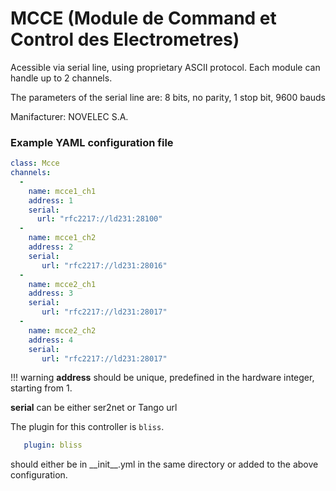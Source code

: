 # MCCE (Module de Command et Control des Electrometres)
Acessible via serial line, using proprietary ASCII protocol.
Each module can handle up to 2 channels.

The parameters of the serial line are:
8 bits, no parity, 1 stop bit, 9600 bauds

Manifacturer: NOVELEC S.A.

### Example YAML configuration file ###
```yaml
class: Mcce
channels:
  -
    name: mcce1_ch1
    address: 1
    serial:
      url: "rfc2217://ld231:28100"
  -
    name: mcce1_ch2
    address: 2
    serial:
       url: "rfc2217://ld231:28016"
  -
    name: mcce2_ch1
    address: 3
    serial:
       url: "rfc2217://ld231:28017"
  -
    name: mcce2_ch2
    address: 4
    serial:
       url: "rfc2217://ld231:28017"
```

!!! warning
    **address** should be unique, predefined in the hardware integer,
    starting from 1.

**serial** can be either ser2net or Tango url

The plugin for this controller is `bliss`.
```yaml
   plugin: bliss
```
should either be in \_\_init__.yml in the same directory or added to the
above configuration.
